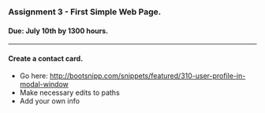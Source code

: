 ### Assignment 3 - First Simple Web Page.
#### Due: July 10th by 1300 hours.

-----

#### Create a contact card.

- Go here: http://bootsnipp.com/snippets/featured/310-user-profile-in-modal-window
- Make necessary edits to paths
- Add your own info
